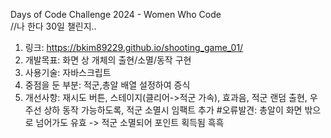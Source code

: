 Days of Code Challenge 2024 - Women Who Code </br>
//나 한다 30일 챌린지.. </br>

1. 링크: https://bkim89229.github.io/shooting_game_01/
2. 개발목표: 화면 상 개체의 출현/소멸/동작 구현
3. 사용기술: 자바스크립트
4. 중점을 둔 부분: 적군,총알 배열 설정하여 증식
5. 개선사항: 재시도 버튼, 스테이지(클리어->적군 가속), 효과음, 적군 랜덤 출현, 우주선 상하 동작 가능하도록, 적군 소멸시 임팩트 추가
     #오류발견: 총알이 화면 밖으로 넘어가도 유효 -> 적군 소멸되어 포인트 획득됨 흑흑
